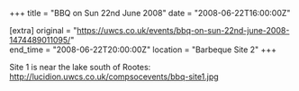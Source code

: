 +++
title = "BBQ on Sun 22nd June 2008"
date = "2008-06-22T16:00:00Z"

[extra]
original = "https://uwcs.co.uk/events/bbq-on-sun-22nd-june-2008-1474489011095/"    
end_time = "2008-06-22T20:00:00Z"
location = "Barbeque Site 2"
+++

Site 1 is near the lake south of Rootes: http://lucidion.uwcs.co.uk/compsocevents/bbq-site1.jpg

